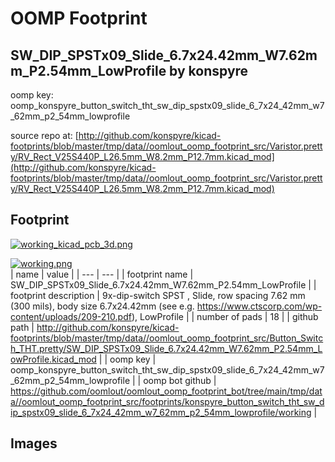 # OOMP Footprint  
## SW_DIP_SPSTx09_Slide_6.7x24.42mm_W7.62mm_P2.54mm_LowProfile  by konspyre  
  
oomp key: oomp_konspyre_button_switch_tht_sw_dip_spstx09_slide_6_7x24_42mm_w7_62mm_p2_54mm_lowprofile  
  
source repo at: [http://github.com/konspyre/kicad-footprints/blob/master/tmp/data//oomlout_oomp_footprint_src/Varistor.pretty/RV_Rect_V25S440P_L26.5mm_W8.2mm_P12.7mm.kicad_mod](http://github.com/konspyre/kicad-footprints/blob/master/tmp/data//oomlout_oomp_footprint_src/Varistor.pretty/RV_Rect_V25S440P_L26.5mm_W8.2mm_P12.7mm.kicad_mod)  
## Footprint  
  
[![working_kicad_pcb_3d.png](working_kicad_pcb_3d_600.png)](working_kicad_pcb_3d.png)  
  
[![working.png](working_600.png)](working.png)  
| name | value | 
| --- | --- | 
| footprint name | SW_DIP_SPSTx09_Slide_6.7x24.42mm_W7.62mm_P2.54mm_LowProfile | 
| footprint description | 9x-dip-switch SPST , Slide, row spacing 7.62 mm (300 mils), body size 6.7x24.42mm (see e.g. https://www.ctscorp.com/wp-content/uploads/209-210.pdf), LowProfile | 
| number of pads | 18 | 
| github path | http://github.com/konspyre/kicad-footprints/blob/master/tmp/data//oomlout_oomp_footprint_src/Button_Switch_THT.pretty/SW_DIP_SPSTx09_Slide_6.7x24.42mm_W7.62mm_P2.54mm_LowProfile.kicad_mod | 
| oomp key | oomp_konspyre_button_switch_tht_sw_dip_spstx09_slide_6_7x24_42mm_w7_62mm_p2_54mm_lowprofile | 
| oomp bot github | https://github.com/oomlout/oomlout_oomp_footprint_bot/tree/main/tmp/data//oomlout_oomp_footprint_src/footprints/konspyre_button_switch_tht_sw_dip_spstx09_slide_6_7x24_42mm_w7_62mm_p2_54mm_lowprofile/working | 
## Images  
